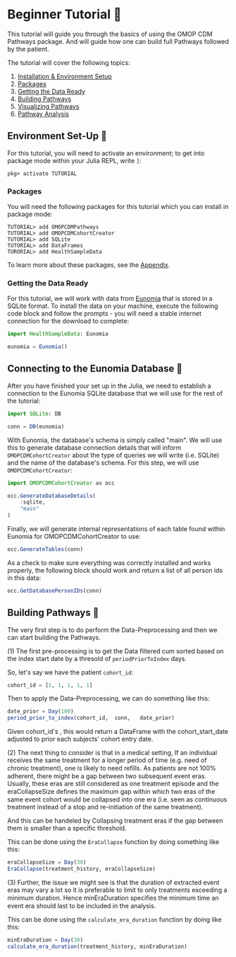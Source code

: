 # Beginner Tutorial 🐣

This tutorial will guide you through the basics of using the OMOP CDM Pathways package. 
And will guide how one can build full Pathways followed by the patient.

The tutorial will cover the following topics:
1. [Installation & Environment Setup](#Installation-&-Environment-Setup)
2. [Packages](#Packages)
3. [Getting the Data Ready](#Getting-the-Data-Ready)
4. [Building Pathways](#Building-Pathways)
5. [Visualizing Pathways](#Visualizing-Pathways)
6. [Pathway Analysis](#Pathway-Analysis)



## Environment Set-Up 📝

For this tutorial, you will need to activate an environment; to get into package mode within your Julia REPL, write `]`:

```julia-repl
pkg> activate TUTORIAL
```

### Packages 

You will need the following packages for this tutorial which you can install in package mode:

```julia-repl
TUTORIAL> add OMOPCDMPathways
TUTORIAL> add OMOPCDMCohortCreator
TUTORIAL> add SQLite
TUTORIAL> add DataFrames
TURORIAL> add HealthSampleData
```
To learn more about these packages, see the [Appendix](#appendix).


### Getting the Data Ready 

For this tutorial, we will work with data from [Eunomia](https://github.com/OHDSI/Eunomia) that is stored in a SQLite format.
To install the data on your machine, execute the following code block and follow the prompts - you will need a stable internet connection for the download to complete: 

```julia
import HealthSampleData: Eunomia

eunomia = Eunomia()
```


## Connecting to the Eunomia Database 💾

After you have finished your set up in the Julia, we need to establish a connection to the Eunomia SQLite database that we will use for the rest of the tutorial: 

```julia
import SQLite: DB

conn = DB(eunomia)
```

With Eunomia, the database's schema is simply called "main".
We will use this to generate database connection details that will inform `OMOPCDMCohortCreator` about the type of queries we will write (i.e. SQLite) and the name of the database's schema.
For this step, we will use `OMOPCDMCohortCreator`:

```julia
import OMOPCDMCohortCreator as occ

occ.GenerateDatabaseDetails(
    :sqlite,
    "main"
)
```

Finally, we will generate internal representations of each table found within Eunomia for OMOPCDMCohortCreator to use:

```julia
occ.GenerateTables(conn)
```

As a check to make sure everything was correctly installed and works properly, the following block should work and return a list of all person ids in this data:

```julia
occ.GetDatabasePersonIDs(conn)
```


## Building Pathways 🚀

The very first step is to do perform the Data-Preprocessing and then we can start building the Pathways.

(1)  The first pre-processing is to get the Data filtered cum sorted based on the index start date by a thresold of `periodPriorToIndex` days.

So, let's say we have the patient `cohort_id`:

```julia
cohort_id = [1, 1, 1, 1, 1]
```

Then to apply the Data-Preprocessing, we can do something like this:

```julia
date_prior = Day(100)
period_prior_to_index(cohort_id,  conn,   date_prior)
```

Given cohort_id's , this would return a DataFrame with the cohort_start_date adjusted to prior each subjects' cohort entry date.



(2) The next thing to consider is that in a medical setting, If an individual receives the same treatment for a longer period of time (e.g. need of chronic treatment), one is likely to need reﬁlls. As patients are not 100% adherent, there might be a gap between two subsequent event eras. Usually, these eras are still considered as one treatment episode and the eraCollapseSize deﬁnes the maximum gap within which two eras of the same event cohort would be collapsed into one era (i.e. seen as continuous treatment instead of a stop and re-initiation of the same treatment).

And this can be handeled by Collapsing treatment eras if the gap between them is smaller than a specific threshold.

This can be done using the `EraCollapse` function by doing something like this:

```julia
eraCollapseSize = Day(30)
EraCollapse(treatment_history, eraCollapseSize)
```

(3) Further, the issue we might see is that the duration of extracted event eras may vary a lot so it is preferable to limit to only treatments exceeding a minimum duration. Hence minEraDuration speciﬁes the minimum time an event era should last to be included in the analysis.

This can be done using the `calculate_era_duration` function by doing like this:

```julia
minEraDuration = Day(30)
calculate_era_duration(treatment_history, minEraDuration)
```
